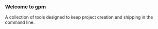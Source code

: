 ### Welcome to gpm

A collection of tools designed to keep project creation and shipping in the command line.

